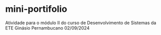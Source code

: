# mini-portifolio
Atividade para o módulo II do curso de Desenvolvimento de Sistemas da ETE Ginásio Pernambucano 02/09/2024
